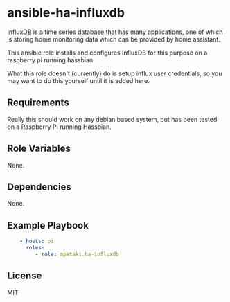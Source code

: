 # ansible-ha-influxdb

[InfluxDB](https://www.influxdata.com/) is a time series database that has many applications, one of which is storing home monitoring data which can be provided by home assistant.

This ansible role installs and configures InfluxDB for this purpose on a raspberry pi running hassbian.

What this role doesn't (currently) do is setup influx user credentials, so you may want to do this yourself until it is added here.

## Requirements

Really this should work on any debian based system, but has been tested on a Raspberry Pi running Hassbian.

## Role Variables

None.

## Dependencies

None.

## Example Playbook

```yml
    - hosts: pi
      roles:
         - role: mpataki.ha-influxdb
```

## License

MIT
